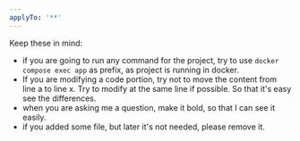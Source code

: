 ```yaml
---
applyTo: '**'
---
```

Keep these in mind:
- if you are going to run any command for the project, try to use `docker compose exec app` as prefix, as project is running in docker.
- If you are modifying a code portion, try not to move the content from line a to line x. Try to modify at the same line if possible. So that it's easy see the differences.
- when you are asking me a question, make it bold, so that I can see it easily.
- if you added some file, but later it's not needed, please remove it.
